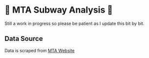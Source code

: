 # 🚂 MTA Subway Analysis 🚂
Still a work in progress so please be patient as I update this bit by bit. 


## Data Source
Data is scraped from [MTA Website](http://web.mta.info/developers/turnstile.html)
